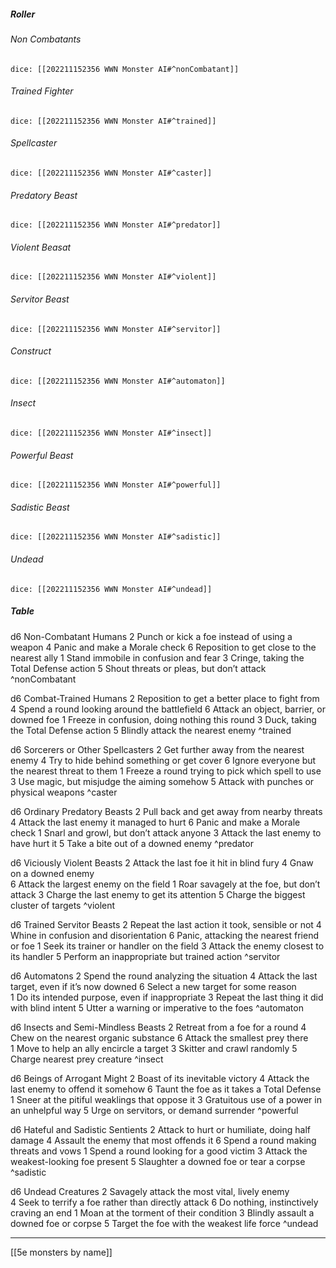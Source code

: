 ##### Roller
###### Non Combatants
`dice: [[202211152356 WWN Monster AI#^nonCombatant]]`
###### Trained Fighter
`dice: [[202211152356 WWN Monster AI#^trained]]`
###### Spellcaster
`dice: [[202211152356 WWN Monster AI#^caster]]`
###### Predatory Beast
`dice: [[202211152356 WWN Monster AI#^predator]]`
###### Violent Beasat
`dice: [[202211152356 WWN Monster AI#^violent]]`
###### Servitor Beast
`dice: [[202211152356 WWN Monster AI#^servitor]]`
###### Construct
`dice: [[202211152356 WWN Monster AI#^automaton]]`
###### Insect
`dice: [[202211152356 WWN Monster AI#^insect]]`
###### Powerful Beast
`dice: [[202211152356 WWN Monster AI#^powerful]]`
###### Sadistic Beast
`dice: [[202211152356 WWN Monster AI#^sadistic]]`
###### Undead
`dice: [[202211152356 WWN Monster AI#^undead]]`
##### Table
d6 Non-Combatant Humans
2 Punch or kick a foe instead of using a weapon
4 Panic and make a Morale check
6 Reposition to get close to the nearest ally
1 Stand immobile in confusion and fear
3 Cringe, taking the Total Defense action
5 Shout threats or pleas, but don’t attack
^nonCombatant

d6 Combat-Trained Humans
2 Reposition to get a better place to fight from
4 Spend a round looking around the battlefield
6 Attack an object, barrier, or downed foe
1 Freeze in confusion, doing nothing this round
3 Duck, taking the Total Defense action
5 Blindly attack the nearest enemy
^trained

d6 Sorcerers or Other Spellcasters
2 Get further away from the nearest enemy
4 Try to hide behind something or get cover
6 Ignore everyone but the nearest threat to them
1 Freeze a round trying to pick which spell to use
3 Use magic, but misjudge the aiming somehow
5 Attack with punches or physical weapons
^caster

d6 Ordinary Predatory Beasts
2 Pull back and get away from nearby threats
4 Attack the last enemy it managed to hurt
6 Panic and make a Morale check
1 Snarl and growl, but don’t attack anyone
3 Attack the last enemy to have hurt it
5 Take a bite out of a downed enemy
^predator

d6 Viciously Violent Beasts
2 Attack the last foe it hit in blind fury 
4 Gnaw on a downed enemy  
6 Attack the largest enemy on the field
1 Roar savagely at the foe, but don’t attack
3 Charge the last enemy to get its attention
5 Charge the biggest cluster of targets
^violent

d6 Trained Servitor Beasts
2 Repeat the last action it took, sensible or not
4 Whine in confusion and disorientation
6 Panic, attacking the nearest friend or foe
1 Seek its trainer or handler on the field
3 Attack the enemy closest to its handler
5 Perform an inappropriate but trained action
^servitor

d6 Automatons
2 Spend the round analyzing the situation
4 Attack the last target, even if it’s now downed
6 Select a new target for some reason  
1 Do its intended purpose, even if inappropriate
3 Repeat the last thing it did with blind intent
5 Utter a warning or imperative to the foes
^automaton

d6 Insects and Semi-Mindless Beasts
2 Retreat from a foe for a round
4 Chew on the nearest organic substance
6 Attack the smallest prey there  
1 Move to help an ally encircle a target
3 Skitter and crawl randomly
5 Charge nearest prey creature
^insect

d6 Beings of Arrogant Might
2 Boast of its inevitable victory
4 Attack the last enemy to offend it somehow
6 Taunt the foe as it takes a Total Defense
1 Sneer at the pitiful weaklings that oppose it
3 Gratuitous use of a power in an unhelpful way
5 Urge on servitors, or demand surrender
^powerful

d6 Hateful and Sadistic Sentients
2 Attack to hurt or humiliate, doing half damage
4 Assault the enemy that most offends it
6 Spend a round making threats and vows
1 Spend a round looking for a good victim
3 Attack the weakest-looking foe present
5 Slaughter a downed foe or tear a corpse
^sadistic


d6 Undead Creatures
2 Savagely attack the most vital, lively enemy  
4 Seek to terrify a foe rather than directly attack
6 Do nothing, instinctively craving an end
1 Moan at the torment of their condition
3 Blindly assault a downed foe or corpse
5 Target the foe with the weakest life force
^undead

---
[[5e monsters by name]]